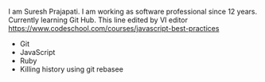 I am Suresh Prajapati.
I am working as software professional since 12 years.
Currently learning Git Hub.
This line edited by VI editor
https://www.codeschool.com/courses/javascript-best-practices
* Git
* JavaScript
* Ruby
* Killing history using git rebasee
